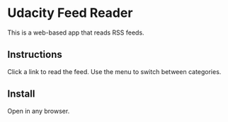 # Udacity Feed Reader
This is a web-based app that reads RSS feeds.


## Instructions
Click a link to read the feed.
Use the menu to switch between categories.


## Install

Open in any browser.
